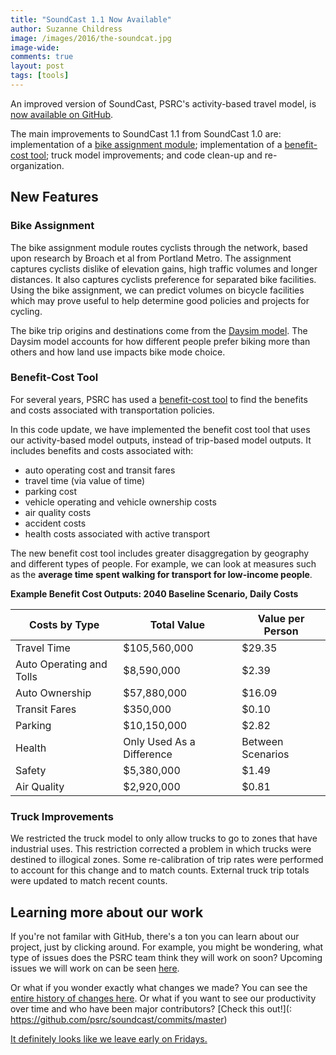 ```yaml
---
title: "SoundCast 1.1 Now Available"
author: Suzanne Childress
image: /images/2016/the-soundcat.jpg
image-wide: 
comments: true
layout: post
tags: [tools]
---
```


An improved version of SoundCast, PSRC's activity-based travel model, is [now available on GitHub](https://github.com/psrc/soundcast). 

The main improvements to SoundCast 1.1 from SoundCast 1.0 are: implementation of a [bike assignment module](https://github.com/psrc/soundcast/blob/master/scripts/bikes/bike_model.py); implementation of a [benefit-cost tool](https://github.com/psrc/soundcast/blob/master/scripts/summarize/benefit_cost/benefit_cost.py); truck model improvements; and code clean-up and re-organization.

## New Features ##

### Bike Assignment ###
The bike assignment module routes cyclists through the network, based upon research by Broach et al from Portland Metro. The assignment captures cyclists dislike of elevation gains, high traffic volumes and longer distances. It also captures cyclists preference for separated bike facilities.  Using the bike assignment, we can predict volumes on bicycle facilities which may prove useful to help determine good policies and projects for cycling.

The bike trip origins and destinations come from the [Daysim model](http://www.rsginc.com/sites/default/files/publications/20120224%20DaySim%20Model%20Technical%20Documentation.pdf). The Daysim model accounts for how different people prefer biking more than others and how land use impacts bike mode choice.

### Benefit-Cost Tool ###
For several years, PSRC has used a [benefit-cost tool](http://www.psrc.org/data/models/benefit-cost-analysis/) to find the benefits and costs associated with transportation policies.

In this code update, we have implemented the benefit cost tool that uses our activity-based model outputs, instead of trip-based model outputs.  It includes benefits and costs associated with: 

- auto operating cost and transit fares
- travel time (via value of time)
- parking cost
- vehicle operating and vehicle ownership costs
- air quality costs
- accident costs
- health costs associated with active transport

The new benefit cost tool includes greater disaggregation by geography and different types of people. For example, we can look at measures such as the **average time spent walking for transport for low-income people**.

**Example Benefit Cost Outputs: 2040 Baseline Scenario, Daily Costs**

| Costs by Type            | Total Value               | Value per Person |
|--------------------------|---------------------------|------------------|
| Travel Time              | $105,560,000              | $29.35           |
| Auto Operating and Tolls | $8,590,000                | $2.39            |
| Auto Ownership           | $57,880,000               | $16.09           |
| Transit Fares            | $350,000                  | $0.10            |
| Parking                  | $10,150,000               | $2.82            |
| Health                   | Only Used As a Difference |Between Scenarios |
| Safety                   | $5,380,000                | $1.49            |
| Air Quality              | $2,920,000                | $0.81            |



### Truck Improvements ###
We restricted the truck model to only allow trucks to go to zones that have industrial uses. This restriction corrected a problem in which trucks were destined to illogical zones.  Some re-calibration of trip rates were performed to account for this change and to match counts. External truck trip totals were updated to match recent counts.


## Learning more about our work ##
If you're not familar with GitHub, there's a ton you can learn about our project, just by clicking around. For example, you might be wondering, what type of issues does the PSRC team think they will work on soon?  Upcoming issues we will work on can be seen [here](https://github.com/psrc/soundcast/issues).

Or what if you wonder exactly what changes we made? You can see the [entire history of changes here](https://github.com/psrc/soundcast/commits/master). Or what if you want to see our productivity over time and who have been major contributors? [Check this out!](: https://github.com/psrc/soundcast/commits/master)

 [It definitely looks like we leave early on Fridays.](https://github.com/psrc/soundcast/graphs/punch-card)
